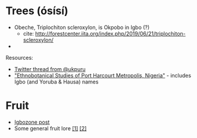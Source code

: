 
# Trees (ósísí)

 * Obeche, Triplochiton scleroxylon, is Okpobo in Igbo (?)
   * cite: http://forestcenter.iita.org/index.php/2019/06/21/triplochiton-scleroxylon/
 * 

Resources:

  * [Twitter thread from @ukpuru](https://twitter.com/ukpuru/status/989952988226703360)
  * ["Ethnobotanical Studies of Port Harcourt Metropolis, Nigeria"](https://www.hindawi.com/journals/isrn/2013/829424/tab1/) - includes Igbo (and Yoruba & Hausa) names

# Fruit

* [Igbozone post](https://www.facebook.com/Igbozone/posts/866053066790557/)
* Some general fruit lore [[1]](https://www.pulse.ng/lifestyle/food-travel/you-probably-didnt-know-the-names-of-these-popular-nigerian-fruits/vfhjvms) [[2]](https://www.kitchenbutterfly.com/2015/five-5-nigerian-fruits-youve-never-seen-or-heard-off/)



